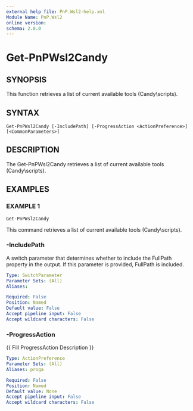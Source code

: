 ```yaml
---
external help file: PnP.Wsl2-help.xml
Module Name: PnP.Wsl2
online version:
schema: 2.0.0
---
```


# Get-PnPWsl2Candy

## SYNOPSIS
This function retrieves a list of current available tools (Candy\scripts).

## SYNTAX

```
Get-PnPWsl2Candy [-IncludePath] [-ProgressAction <ActionPreference>] [<CommonParameters>]
```

## DESCRIPTION
The Get-PnPWsl2Candy retrieves a list of current available tools (Candy\scripts).

## EXAMPLES

### EXAMPLE 1
```
Get-PnPWsl2Candy
```

This command retrieves a list of current available tools (Candy\scripts).



### -IncludePath
A switch parameter that determines whether to include the FullPath property in the output.
If this parameter is provided, FullPath is included.

```yaml
Type: SwitchParameter
Parameter Sets: (All)
Aliases:

Required: False
Position: Named
Default value: False
Accept pipeline input: False
Accept wildcard characters: False
```

### -ProgressAction
{{ Fill ProgressAction Description }}

```yaml
Type: ActionPreference
Parameter Sets: (All)
Aliases: proga

Required: False
Position: Named
Default value: None
Accept pipeline input: False
Accept wildcard characters: False
```